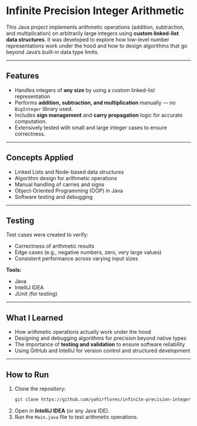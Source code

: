 # Infinite Precision Integer Arithmetic

This Java project implements arithmetic operations (addition, subtraction, and multiplication) on arbitrarily large integers using **custom linked-list data structures**. It was developed to explore how low-level number representations work under the hood and how to design algorithms that go beyond Java’s built-in data type limits.

---

## Features

- Handles integers of **any size** by using a custom linked-list representation
- Performs **addition, subtraction, and multiplication** manually — no `BigInteger` library used.
- Includes **sign management** and **carry propagation** logic for accurate computation.
- Extensively tested with small and large integer cases to ensure correctness.

---

## Concepts Applied

- Linked Lists and Node-based data structures  
- Algorithm design for arithmetic operations  
- Manual handling of carries and signs  
- Object-Oriented Programming (OOP) in Java  
- Software testing and debugging  

---

## Testing

Test cases were created to verify:
- Correctness of arithmetic results  
- Edge cases (e.g., negative numbers, zero, very large values)  
- Consistent performance across varying input sizes  

**Tools:**  
- Java  
- IntelliJ IDEA  
- JUnit (for testing)

---

## What I Learned

- How arithmetic operations actually work under the hood  
- Designing and debugging algorithms for precision beyond native types  
- The importance of **testing and validation** to ensure software reliability  
- Using GitHub and IntelliJ for version control and structured development  

---

## How to Run

1. Clone the repository:
   ```bash
   git clone https://github.com/yahirflores/infinite-precision-integer-arithmetic.git
2. Open in **IntelliJ IDEA** (or any Java IDE).
3. Run the `Main.java` file to test arithmetic operations.
